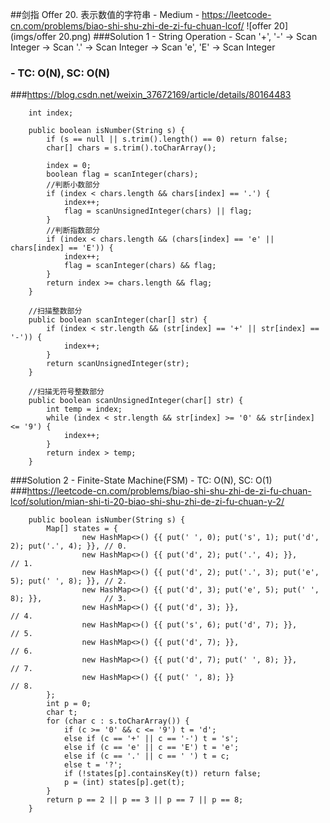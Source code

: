 ##剑指 Offer 20. 表示数值的字符串 - Medium - https://leetcode-cn.com/problems/biao-shi-shu-zhi-de-zi-fu-chuan-lcof/
![offer 20](imgs/offer 20.png)
###Solution 1 - String Operation - Scan '+', '-' -> Scan Integer -> Scan '.' -> Scan Integer -> Scan 'e', 'E' -> Scan Integer
### - TC: O(N), SC: O(N)
###https://blog.csdn.net/weixin_37672169/article/details/80164483
```
    int index;

    public boolean isNumber(String s) {
        if (s == null || s.trim().length() == 0) return false;
        char[] chars = s.trim().toCharArray();

        index = 0;
        boolean flag = scanInteger(chars);
        //判断小数部分
        if (index < chars.length && chars[index] == '.') {
            index++;
            flag = scanUnsignedInteger(chars) || flag;
        }
        //判断指数部分
        if (index < chars.length && (chars[index] == 'e' || chars[index] == 'E')) {
            index++;
            flag = scanInteger(chars) && flag;
        }
        return index >= chars.length && flag;
    }

    //扫描整数部分
    public boolean scanInteger(char[] str) {
        if (index < str.length && (str[index] == '+' || str[index] == '-')) {
            index++;
        }
        return scanUnsignedInteger(str);
    }

    //扫描无符号整数部分
    public boolean scanUnsignedInteger(char[] str) {
        int temp = index;
        while (index < str.length && str[index] >= '0' && str[index] <= '9') {
            index++;
        }
        return index > temp;
    }
```
###Solution 2 - Finite-State Machine(FSM) - TC: O(N), SC: O(1)
###https://leetcode-cn.com/problems/biao-shi-shu-zhi-de-zi-fu-chuan-lcof/solution/mian-shi-ti-20-biao-shi-shu-zhi-de-zi-fu-chuan-y-2/
```
    public boolean isNumber(String s) {
        Map[] states = {
                new HashMap<>() {{ put(' ', 0); put('s', 1); put('d', 2); put('.', 4); }}, // 0.
                new HashMap<>() {{ put('d', 2); put('.', 4); }},                           // 1.
                new HashMap<>() {{ put('d', 2); put('.', 3); put('e', 5); put(' ', 8); }}, // 2.
                new HashMap<>() {{ put('d', 3); put('e', 5); put(' ', 8); }},              // 3.
                new HashMap<>() {{ put('d', 3); }},                                        // 4.
                new HashMap<>() {{ put('s', 6); put('d', 7); }},                           // 5.
                new HashMap<>() {{ put('d', 7); }},                                        // 6.
                new HashMap<>() {{ put('d', 7); put(' ', 8); }},                           // 7.
                new HashMap<>() {{ put(' ', 8); }}                                         // 8.
        };
        int p = 0;
        char t;
        for (char c : s.toCharArray()) {
            if (c >= '0' && c <= '9') t = 'd';
            else if (c == '+' || c == '-') t = 's';
            else if (c == 'e' || c == 'E') t = 'e';
            else if (c == '.' || c == ' ') t = c;
            else t = '?';
            if (!states[p].containsKey(t)) return false;
            p = (int) states[p].get(t);
        }
        return p == 2 || p == 3 || p == 7 || p == 8;
    }
```

